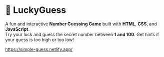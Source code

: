 # 🎯 LuckyGuess

A fun and interactive **Number Guessing Game** built with **HTML**, **CSS**, and **JavaScript**.  
Try your luck and guess the secret number between **1 and 100**. Get hints if your guess is too high or too low!

https://simple-guess.netlify.app/
